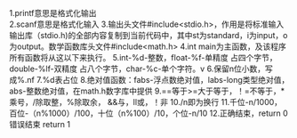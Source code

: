 1.printf意思是格式化输出   
2.scanf意思是格式化输入
3.输出头文件#include<stdio.h>，作用是将标准输入输出库（stdio.h)的全部内容复制到当前代码中，其中st为standard，i为input，o为output。数学函数库头文件#include<math.h>
4.int main为主函数，及该程序所有函数将从这以下来执行。
5.int-%d-整数，float-%f-单精度 占四个字节，double-%lf-双精度 占八个字节，char-%c-单个字符。v
6.保留n位小数，写成%.nf
7.%d表占位
8.绝对值函数：fabs-浮点数绝对值，labs-long类型绝对值，abs-整数绝对值，在math.h数字库中提供
9.==等于>=大于等于，！=不等于，*乘号，/除取整，%除取余，   &&与，ll或，！非
10./n即为换行
11.千位-n/1000，百位-（n%1000）/100，十位（n%100）/10，个位-n/10
12.正确结束，return 0错误结束 return 1